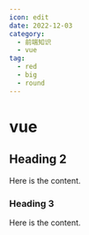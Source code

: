 ```yaml
---
icon: edit
date: 2022-12-03
category:
  - 前端知识
  - vue
tag:
  - red
  - big
  - round
---
```


# vue

## Heading 2

Here is the content.

### Heading 3

Here is the content.
